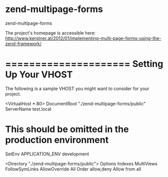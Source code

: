 zend-multipage-forms
====================

zend-multipage-forms

The project's homepage is accessible here: http://www.kerstner.at/2012/01/implementing-multi-page-forms-using-the-zend-framework/


=====================
Setting Up Your VHOST
=====================

The following is a sample VHOST you might want to consider for your project.

<VirtualHost *:80>
   DocumentRoot "./zend-multipage-forms/public"
   ServerName test.local

   # This should be omitted in the production environment
   SetEnv APPLICATION_ENV development

   <Directory "./zend-multipage-forms/public">
       Options Indexes MultiViews FollowSymLinks
       AllowOverride All
       Order allow,deny
       Allow from all
   </Directory>

</VirtualHost>
